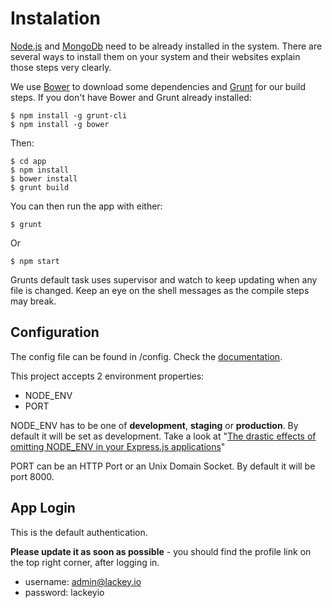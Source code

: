 # Instalation

[Node.js](https://nodejs.org/) and [MongoDb](https://www.mongodb.org/) need to be already installed in the system. There are several ways to install them on your system and their websites explain those steps very clearly.

We use [Bower](http://bower.io/) to download some dependencies and [Grunt](http://gruntjs.com/) for our build steps. If you don't have Bower and Grunt already installed:

	$ npm install -g grunt-cli
	$ npm install -g bower
	
Then:

    $ cd app
    $ npm install
    $ bower install
    $ grunt build
    
You can then run the app with either:

    $ grunt 

Or

    $ npm start

Grunts default task uses supervisor and watch to keep updating when any file is changed. Keep an eye on the shell messages as the compile steps may break. 

## Configuration

The config file can be found in /config. Check the [documentation](https://github.com/lorenwest/node-config/wiki/Configuration-Files).

This project accepts 2 environment properties:

- NODE_ENV 
- PORT

NODE_ENV has to be one of **development**, **staging** or **production**. By default it will be set as development. Take a look at "[The drastic effects of omitting NODE_ENV in your Express.js applications](http://apmblog.dynatrace.com/2015/07/22/the-drastic-effects-of-omitting-node_env-in-your-express-js-applications/)"

PORT can be an HTTP Port or an Unix Domain Socket. By default it will be port 8000.
 

## App Login
This is the default authentication. 

**Please update it as soon as possible** - you should find the profile link on the top right corner, after logging in.

- username: admin@lackey.io
- password: lackeyio

